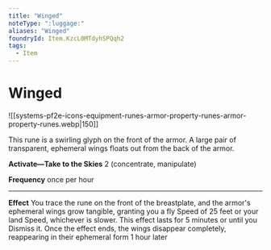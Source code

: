 ```yaml
---
title: "Winged"
noteType: ":luggage:"
aliases: "Winged"
foundryId: Item.KzcL0MTdyhSPQqh2
tags:
  - Item
---
```


# Winged
![[systems-pf2e-icons-equipment-runes-armor-property-runes-armor-property-runes.webp|150]]

This rune is a swirling glyph on the front of the armor. A large pair of transparent, ephemeral wings floats out from the back of the armor.

**Activate—Take to the Skies** 2 (concentrate, manipulate)

**Frequency** once per hour

* * *

**Effect** You trace the rune on the front of the breastplate, and the armor's ephemeral wings grow tangible, granting you a fly Speed of 25 feet or your land Speed, whichever is slower. This effect lasts for 5 minutes or until you Dismiss it. Once the effect ends, the wings disappear completely, reappearing in their ephemeral form 1 hour later
